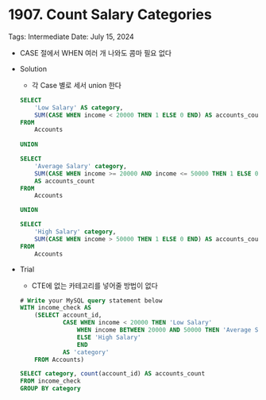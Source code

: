 # 1907. Count Salary Categories

Tags: Intermediate
Date: July 15, 2024

- CASE 절에서 WHEN 여러 개 나와도 콤마 필요 없다
- Solution
    - 각 Case 별로 세서 union 한다
    
    ```sql
    SELECT 
        'Low Salary' AS category,
        SUM(CASE WHEN income < 20000 THEN 1 ELSE 0 END) AS accounts_count
    FROM 
        Accounts
        
    UNION
    
    SELECT  
        'Average Salary' category,
        SUM(CASE WHEN income >= 20000 AND income <= 50000 THEN 1 ELSE 0 END) 
        AS accounts_count
    FROM 
        Accounts
    
    UNION
    
    SELECT 
        'High Salary' category,
        SUM(CASE WHEN income > 50000 THEN 1 ELSE 0 END) AS accounts_count
    FROM 
        Accounts
    ```
    
- Trial
    - CTE에 없는 카테고리를 넣어줄 방법이 없다
    
    ```sql
    # Write your MySQL query statement below
    WITH income_check AS 
        (SELECT account_id, 
                CASE WHEN income < 20000 THEN 'Low Salary'
                    WHEN income BETWEEN 20000 AND 50000 THEN 'Average Salary'
                    ELSE 'High Salary'
                    END
                AS 'category'
        FROM Accounts)
    
    SELECT category, count(account_id) AS accounts_count
    FROM income_check
    GROUP BY category
    ```